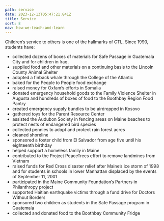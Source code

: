 ```yaml
---
path: service
date: 2023-12-13T05:47:21.841Z
title: Service
sort: 8
nav: how-we-teach-and-learn
---
```

Children’s service to others is one of the hallmarks of CTL. Since 1990, students have:

* collected dozens of boxes of materials for Safe Passage in Guatemala City and for children in Iraq.  
* supplied food and other materials on a continuing basis to the Lincoln County Animal Shelter 
* adopted a finback whale through the College of the Atlantic
* baked for the People to People food exchange
* raised money for Oxfam’s efforts in Somalia
* donated emergency household goods to the Family Violence Shelter in Augusta and hundreds of boxes of food to the Boothbay Region Food Pantry
* created emergency supply bundles to be airdropped in Kosovo
* gathered toys for the Parent Resource Center
* assisted the Audubon Society in fencing areas on Maine beaches to protect nests of endangered bird species
* collected pennies to adopt and protect rain forest acres
* cleaned shoreline
* sponsored a foster child from El Salvador from age five until his eighteenth birthday
* helped support a homeless family in Maine
* contributed to the Project PeaceTrees effort to remove landmines from Vietnam
* raised funds for Red Cross disaster relief after Maine’s ice storm of 1998 and for students in schools in lower Manhattan displaced by the events of September 11, 2001
* participated in the Maine Community Foundation’s Partners in Philanthropy project
* supported Haitian earthquake victims through a fund drive for Doctors Without Borders
* sponsored two children as students in the Safe Passage program in Guatemala
* collected and donated food to the Boothbay Community Fridge